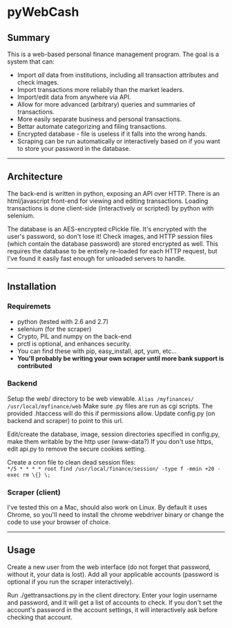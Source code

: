 # pyWebCash

## Summary

This is a web-based personal finance management program.  The goal is a
system that can:

 * Import _all_ data from institutions, including all transaction attributes
   and check images.
 * Import transactions more reliabily than the market leaders.
 * Import/edit data from anywhere via API.
 * Allow for more advanced (arbitrary) queries and summaries of transactions.
 * More easily separate business and personal transactions.
 * Bettar automate categorizing and filing transactions.
 * Encrypted database - file is useless if it falls into the wrong hands.
 * Scraping can be run automatically or interactively based on if you want to
   store your password in the database.

 ---

## Architecture

The back-end is written in python, exposing an API over HTTP.  There is an
html/javascript front-end for viewing and editing transactions.  Loading
transactions is done client-side (interactively or scripted) by python with
selenium.

The database is an AES-encrypted cPickle file.  It's encrypted with the
user's password, so don't lose it!  Check images, and HTTP session files
(which contain the database password) are stored encrypted as well.  This
requires the database to be entirely re-loaded for each HTTP request, but
I've found it easily fast enough for unloaded servers to handle.

 ---

## Installation

### Requiremets

 * python (tested with 2.6 and 2.7)
 * selenium (for the scraper)
 * Crypto, PIL and numpy on the back-end
 * prctl is optional, and enhances security.
 * You can find these with pip, easy_install, apt, yum, etc...
 * __You'll probably be writing your own scraper until more bank support is  contributed__

### Backend

Setup the web/ directory to be web viewable.
`Alias /myfinances/ /usr/local/myfinance/web`
Make sure .py files are run as cgi scripts.  The provided .htaccess will do
this if permissions allow.  Update config.py (on backend and scraper) to
point to this url.

Edit/create the database, image, session directories specified in config.py,
make them writable by the http user (www-data?)
If you don't use https, edit api.py to remove the secure cookies setting.

Create a cron file to clean dead session files:  
`*/5 * * * * root find /usr/local/finance/session/ -type f -mmin +20 -exec rm \{} \;`

### Scraper (client)

I've tested this on a Mac, should also work on Linux.  By default it uses
Chrome, so you'll need to install the chrome webdriver binary or change the
code to use your browser of choice.

 ---

## Usage

Create a new user from the web interface (do not forget that password,
without it, your data is lost).  Add all your applicable accounts
(password is optional if you run the scraper interactively).

Run ./gettransactions.py in the client directory.  Enter your login username
and password, and it will get a list of accounts to check.  If you don't set
the account's password in the account settings, it will interactively ask
before checking that account.
